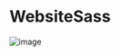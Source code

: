 # WebsiteSass

![image](https://user-images.githubusercontent.com/91265802/163729251-33f20baa-4d73-4fb4-aed0-3805eae089e5.png)

